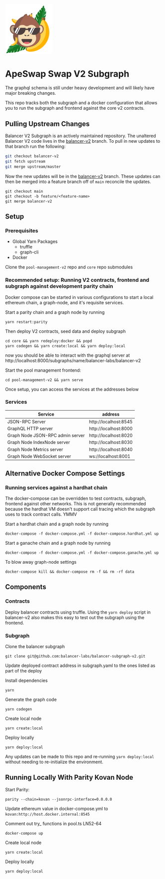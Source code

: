# <img src="logo.svg" alt="ApeSwap" height="160px">
# ApeSwap Swap V2 Subgraph

The graphql schema is still under heavy development and will likely have major breaking changes.

This repo tracks both the subgraph and a docker configuration that allows you to run the subgraph and frontend against the core v2 contracts.

## Pulling Upstream Changes
Balancer V2 Subgraph is an actively maintained repository. The unaltered Balancer V2 code lives in the [balancer-v2](https://github.com/ApeSwapFinance/apeswap-swap-v2-subgraph/tree/balancer-v2) branch. To pull in new updates to that branch run the following: 

```bash
git checkout balancer-v2
git fetch upstream
git merge upstream/master
```

Now the new updates will be in the [balancer-v2](https://github.com/ApeSwapFinance/apeswap-swap-v2-subgraph/tree/balancer-v2) branch. These updates can then be merged into a feature branch off of `main` reconcile the updates.  

```
git checkout main
git checkout -b feature/<feature-name>
git merge balancer-v2
```

## Setup

### Prerequisites

- Global Yarn Packages
    - truffle
    - graph-cli
- Docker

Clone the `pool-management-v2` repo and `core` repo submodules

### Recommended setup: Running V2 contracts, frontend and subgraph against development parity chain

Docker compose can be started in various configurations to start a local ethereum chain, a graph-node, and it's requisite services.

Start a parity chain and a graph node by running
```
yarn restart:parity
```

Then deploy V2 contracts, seed data and deploy subgraph

```
cd core && yarn redeploy:docker && popd
yarn codegen && yarn create:local && yarn deploy:local
```
now you should be able to interact with the graphql server at
http://localhost:8000/subgraphs/name/balancer-labs/balancer-v2

Start the pool management frontend:
```
cd pool-management-v2 && yarn serve
```

Once setup, you can access the services at the addresses below

### Services

| Service                          | address               |
|----------------------------------|-----------------------|
| JSON-RPC Server                  | http://localhost:8545 |
| GraphQL HTTP server              | http://localhost:8000 |
| Graph Node JSON-RPC admin server | http://localhost:8020 |
| Graph Node IndexNode server      | http://localhost:8030 |
| Graph Node Metrics server        | http://localhost:8040 |
| Graph Node WebSocket server      |   ws://localhost:8001 |


## Alternative Docker Compose Settings

### Running services against a hardhat chain

The docker-compose can be overridden to test contracts, subgraph, frontend against other networks.  This is not generally recommended because the hardhat VM doesn't support call tracing which the subgraph uses to track contract calls. YMMV


Start a hardhat chain and a graph node by running
```
docker-compose -f docker-compose.yml -f docker-compose.hardhat.yml up
```

Start a ganache chain and a graph node by running
```
docker-compose -f docker-compose.yml -f docker-compose.ganache.yml up
```

To blow away graph-node settings

```
docker-compose kill && docker-compose rm -f && rm -rf data
```

## Components
### Contracts

Deploy balancer contracts using truffle. Using the `yarn deploy` script in balancer-v2 also makes this easy to test out the subgraph using the frontend.

### Subgraph

Clone the balancer subgraph

```
git clone git@github.com:balancer-labs/balancer-subgraph-v2.git
```

Update deployed contract address in subgraph.yaml to the ones listed as part of the deploy

Install dependencies

```
yarn
```

Generate the graph code

```
yarn codegen
```

Create local node

```
yarn create:local
```

Deploy locally

```
yarn deploy:local
```

Any updates can be made to this repo and re-running `yarn deploy:local` without needing to re-initialize the environment.

## Running Locally With Parity Kovan Node

Start Parity:

```
parity --chain=kovan --jsonrpc-interface=0.0.0.0
```

Update ethereum value in docker-compose.yml to `kovan:http://host.docker.internal:8545`

Comment out try_ functions in pool.ts LN52-64

```
docker-compose up
```

Create local node

```
yarn create:local
```

Deploy locally

```
yarn deploy:local
```
